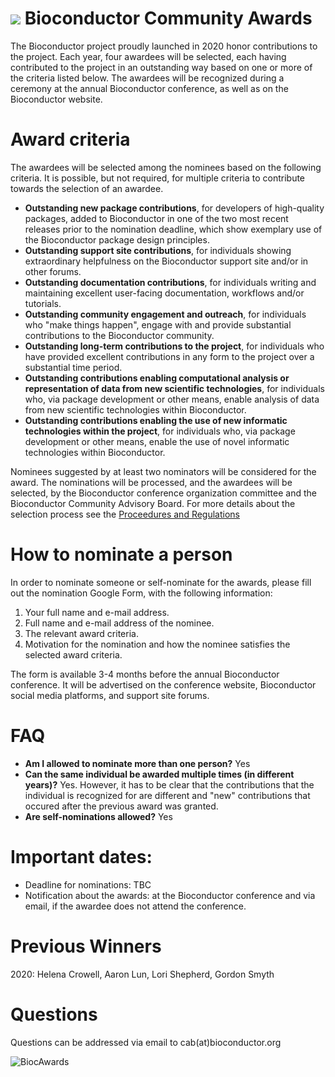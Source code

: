 # ![](/images/icons/magnifier.gif) Bioconductor Community Awards


The Bioconductor project proudly launched in 2020 honor contributions to the project. Each year, four awardees will be selected, each having contributed to the project in an outstanding way based on one or more of the criteria listed below. The awardees will be recognized during a ceremony at the annual Bioconductor conference, as well as on the Bioconductor website. 

# Award criteria

The awardees will be selected among the nominees based on the following criteria. It is possible, but not required, for multiple criteria to contribute towards the selection of an awardee.

* __Outstanding new package contributions__, for developers of high-quality packages, added to Bioconductor in one of the two most recent releases prior to the nomination deadline, which show exemplary use of the Bioconductor package design principles.
* __Outstanding support site contributions__, for individuals showing extraordinary helpfulness on the Bioconductor support site and/or in other forums.
* __Outstanding documentation contributions__, for individuals writing and maintaining excellent user-facing documentation, workflows and/or tutorials. 
* __Outstanding community engagement and outreach__, for individuals who "make things happen", engage with and provide substantial contributions to the Bioconductor community.
* __Outstanding long-term contributions to the project__, for individuals who have provided excellent contributions in any form to the project over a substantial time period.
* __Outstanding contributions enabling computational analysis or representation of data from new scientific technologies__, for individuals who, via package development or other means, enable analysis of data from new scientific technologies within Bioconductor.
* __Outstanding contributions enabling the use of new informatic technologies within the project__, for individuals who, via package development or other means, enable the use of novel informatic technologies within Bioconductor.
 

Nominees suggested by at least two nominators will be considered for the award. The nominations will be processed, and the awardees will be selected, by the Bioconductor conference organization committee and the Bioconductor Community Advisory Board. 
For more details about the selection process see the [Proceedures and Regulations](https://docs.google.com/document/d/1bHFoZS7kJoUh9ZOU2LwZaHwnJhradDmWcDV9EXJc8tI/edit?usp=sharing)

# How to nominate a person 
In order to nominate someone or self-nominate for the awards, please fill out the nomination Google Form, with the following information:
 
1.	Your full name and e-mail address.
2.	Full name and e-mail address of the nominee.
3.	The relevant award criteria.
4.	Motivation for the nomination and how the nominee satisfies the selected award criteria.

The form is available 3-4 months before the annual Bioconductor conference. It
will be advertised on the conference website, Bioconductor social media
platforms, and support site forums.  


# FAQ
* __Am I allowed to nominate more than one person?__
Yes
* __Can the same individual be awarded multiple times (in different years)?__ 
Yes. However, it has to be clear that the contributions that the individual is recognized for are different and "new" contributions that occured after the previous award was granted.
* __Are self-nominations allowed?__
Yes



# Important dates:
* Deadline for nominations: TBC
* Notification about the awards: at the Bioconductor conference and via email, if the awardee does not attend the conference.


# Previous Winners
2020: Helena Crowell, Aaron Lun, Lori Shepherd, Gordon Smyth

# Questions
Questions can be addressed via email to cab(at)bioconductor.org 



![BiocAwards](/images/biocawards/BiocAward.png)




